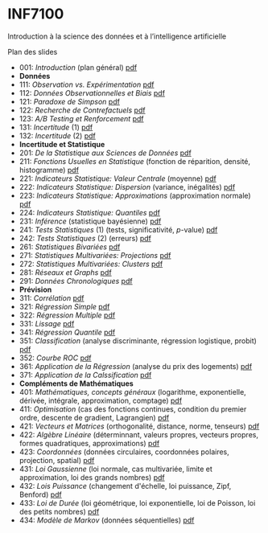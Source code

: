 # INF7100
Introduction à la science des données et à l’intelligence artificielle

Plan des slides
- 001: *Introduction* (plan général) [pdf](/slides/INF7100-001.pdf)
- **Données**
- 111: *Observation vs. Expérimentation* [pdf](/slides/INF7100-111.pdf)
- 112: *Données Observationnelles et Biais* [pdf](/slides/INF7100-112.pdf)
- 121: *Paradoxe de Simpson* [pdf](/slides/INF7100-121.pdf)
- 122: *Recherche de Contrefactuels* [pdf](/slides/INF7100-122.pdf)
- 123: *A/B Testing et Renforcement* [pdf](/slides/INF7100-123.pdf)
- 131: *Incertitude* (1) [pdf](/slides/INF7100-131.pdf)
- 132: *Incertitude* (2) [pdf](/slides/INF7100-132.pdf)
- **Incertitude et Statistique**
- 201: *De la Statistique aux Sciences de Données* [pdf](/slides/INF7100-201.pdf)
- 211: *Fonctions Usuelles en Statistique* (fonction de réparition, densité, histogramme) [pdf](/slides/INF7100-211.pdf)
- 221: *Indicateurs Statistique: Valeur Centrale* (moyenne) [pdf](/slides/INF7100-221.pdf)
- 222: *Indicateurs Statistique: Dispersion* (variance, inégalités) [pdf](/slides/INF7100-222.pdf)
- 223: *Indicateurs Statistique: Approximations* (approximation normale) [pdf](/slides/INF7100-223.pdf)
- 224: *Indicateurs Statistique: Quantiles* [pdf](/slides/INF7100-224.pdf)
- 231: *Inférence* (statistique bayésienne) [pdf](/slides/INF7100-231.pdf)
- 241: *Tests Statistiques* (1) (tests, significativité, *p*-value) [pdf](ici)
- 242: *Tests Statistiques* (2) (erreurs) [pdf](ici)
- 261: *Statistiques Bivariées* [pdf](ici)
- 271: *Statistiques Multivariées: Projections* [pdf](ici)
- 272: *Statistiques Multivariées: Clusters* [pdf](ici)
- 281: *Réseaux et Graphs* [pdf](ici)
- 291: *Données Chronologiques* [pdf](/slides/INF7100-291.pdf)
- **Prévision**
- 311: *Corrélation* [pdf](/slides/INF7100-311.pdf)
- 321: *Régression Simple* [pdf](/slides/INF7100-321.pdf)
- 322: *Régression Multiple* [pdf](/slides/INF7100-322.pdf)
- 331: *Lissage* [pdf](/slides/INF7100-331.pdf)
- 341: *Régression Quantile* [pdf](/slides/INF7100-341.pdf)
- 351: *Classification* (analyse discriminante, régression logistique, probit) [pdf](/slides/INF7100-351.pdf)
- 352: *Courbe ROC* [pdf](/slides/INF7100-352.pdf)
- 361: *Application de la Régression* (analyse du prix des logements) [pdf](/slides/INF7100-361.pdf)
- 371: *Application de la Calssification* [pdf](/slides/INF7100-371.pdf)
- **Compléments de Mathématiques**
- 401: *Mathématiques, concepts généraux* (logarithme, exponentielle, dérivée, intégrale, approximation, comptage) [pdf](/slides/INF7100-401.pdf)
- 411: *Optimisation* (cas des fonctions continues, condition du premier ordre, descente de gradient, Lagrangien) [pdf](/slides/INF7100-411.pdf)
- 421: *Vecteurs et Matrices* (orthogonalité, distance, norme, tenseurs) [pdf](/slides/INF7100-421.pdf)
- 422: *Algèbre Linéaire* (déterminnant, valeurs propres, vecteurs propres, formes quadratiques, approximations) [pdf](/slides/INF7100-422.pdf)
- 423: *Coordonnées* (données circulaires, coordonnées polaires, projection, spatial) [pdf](/slides/INF7100-423.pdf)
- 431: *Loi Gaussienne* (loi normale, cas multivariée, limite et approximation, loi des grands nombres) [pdf](/slides/INF7100-431.pdf)
- 432: *Lois Puissance* (changement d'échelle, loi puissance, Zipf, Benford) [pdf](/slides/INF7100-432.pdf)
- 433: *Loi de Durée* (loi géométrique, loi exponentielle, loi de Poisson, loi des petits nombres) [pdf](/slides/INF7100-433.pdf)
- 434: *Modèle de Markov* (données séquentielles) [pdf](/slides/INF7100-434.pdf)
